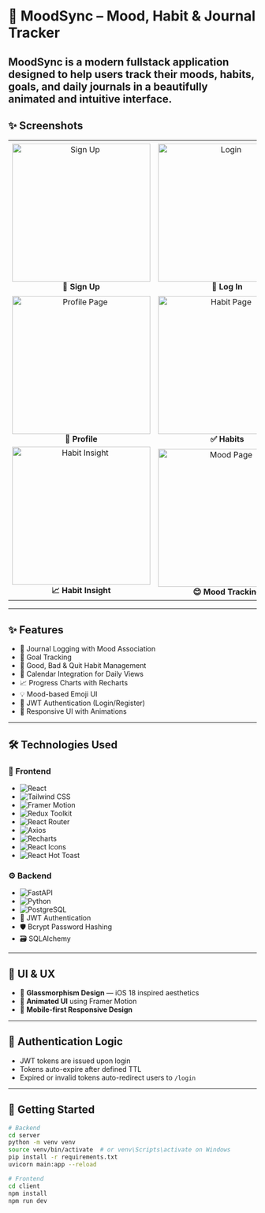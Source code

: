 # 🧠 MoodSync – Mood, Habit & Journal Tracker

MoodSync is a modern fullstack application designed to help users track their **moods**, **habits**, **goals**, and **daily journals** in a beautifully animated and intuitive interface.
---

## ✨ Screenshots

<table align="center">
  <tr>
    <td align="center">
      <img src="https://github.com/user-attachments/assets/fb7ec26c-4c93-4a87-a4ba-07060df0f406" width="280" alt="Sign Up" /><br />
      <b>📝 Sign Up</b>
    </td>
    <td align="center">
      <img src="https://github.com/user-attachments/assets/1769624e-228b-499b-a177-397553c3a888" width="280" alt="Login" /><br />
      <b>🔐 Log In</b>
    </td>
    <td align="center">
      <img src="https://github.com/user-attachments/assets/b1c73f0d-39c8-4bfd-a50f-e9b427bcefa5" width="280" alt="Dashboard" /><br />
      <b>📊 Dashboard</b>
    </td>
  </tr>
  <tr>
    <td align="center">
      <img src="https://github.com/user-attachments/assets/2847da4a-82d7-4c9e-bd0c-6c0326e05c60" width="280" alt="Profile Page" /><br />
      <b>👤 Profile</b>
    </td>
    <td align="center">
      <img src="https://github.com/user-attachments/assets/b38f808f-9d45-4629-96f1-ddf4cc8c7d17" width="280" alt="Habit Page" /><br />
      <b>✅ Habits</b>
    </td>
    <td align="center">
      <img src="https://github.com/user-attachments/assets/c443d3d7-687a-4c11-8aef-eea15ec79b01" width="280" alt="Goals Page" /><br />
      <b>🎯 Goals</b>
    </td>
  </tr>
  <tr>
    <td align="center">
      <img src="https://github.com/user-attachments/assets/502cddc6-1dd0-43fc-b48f-9d0d104db742" width="280" alt="Habit Insight" /><br />
      <b>📈 Habit Insight</b>
    </td>
    <td align="center">
      <img src="https://github.com/user-attachments/assets/3f954b4a-463f-4d15-82f6-f2978184c9d8" width="280" alt="Mood Page" /><br />
      <b>😊 Mood Tracking</b>
    </td>
    <td align="center">
      <img src="https://github.com/user-attachments/assets/1bba047b-edf2-42ac-bea2-fa3820d53fd3" width="280" alt="Journal Page" /><br />
      <b>📔 Journal</b>
    </td>
  </tr>
</table>


---

## ✨ Features

- 📝 Journal Logging with Mood Association
- 🎯 Goal Tracking
- 🔄 Good, Bad & Quit Habit Management
- 📅 Calendar Integration for Daily Views
- 📈 Progress Charts with Recharts
- 💡 Mood-based Emoji UI
- 🔐 JWT Authentication (Login/Register)
- 🎨 Responsive UI with Animations

---
## 🛠️ Technologies Used


### 🎨 Frontend

- ![React](https://img.shields.io/badge/React-20232A?logo=react&logoColor=61DAFB)
- ![Tailwind CSS](https://img.shields.io/badge/Tailwind_CSS-06B6D4?logo=tailwindcss&logoColor=white)
- ![Framer Motion](https://img.shields.io/badge/Framer_Motion-black?logo=framer&logoColor=white)
- ![Redux Toolkit](https://img.shields.io/badge/Redux_Toolkit-593D88?logo=redux&logoColor=white)
- ![React Router](https://img.shields.io/badge/React_Router-CA4245?logo=react-router&logoColor=white)
- ![Axios](https://img.shields.io/badge/Axios-5A29E4?logo=axios&logoColor=white)
- ![Recharts](https://img.shields.io/badge/Recharts-FF0000?logo=recharts&logoColor=white)
- ![React Icons](https://img.shields.io/badge/React_Icons-61DAFB?logo=react&logoColor=white)
- ![React Hot Toast](https://img.shields.io/badge/Hot_Toast-FF8800?logo=react&logoColor=white)


### ⚙️ Backend

- ![FastAPI](https://img.shields.io/badge/FastAPI-009688?logo=fastapi&logoColor=white)
- ![Python](https://img.shields.io/badge/Python-3776AB?logo=python&logoColor=white)
- ![PostgreSQL](https://img.shields.io/badge/PostgreSQL-4169E1?logo=postgresql&logoColor=white)
- 🔐 JWT Authentication
- 🛡️ Bcrypt Password Hashing
- 🗃️ SQLAlchemy

 ---
## 💎 UI & UX

- 🌌 **Glassmorphism Design** — iOS 18 inspired aesthetics
- 🌠 **Animated UI** using Framer Motion
- 📱 **Mobile-first Responsive Design**

---

## 🔐 Authentication Logic

- JWT tokens are issued upon login
- Tokens auto-expire after defined TTL
- Expired or invalid tokens auto-redirect users to `/login`
  
---
## 🚀 Getting Started

```bash
# Backend
cd server
python -m venv venv
source venv/bin/activate  # or venv\Scripts\activate on Windows
pip install -r requirements.txt
uvicorn main:app --reload

# Frontend
cd client
npm install
npm run dev
